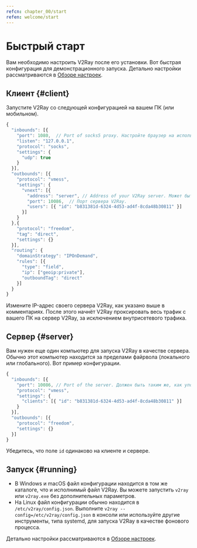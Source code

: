 ```yaml
---
refcn: chapter_00/start
refen: welcome/start
---
```

# Быстрый старт

Вам необходимо настроить V2Ray после его установки. Вот быстрая конфигурация для демонстрационного запуска. Детально настройки рассматриваются в [Обзоре настроек](../configuration/overview.md).

## Клиент {#client}

Запустите V2Ray со следующей конфигурацией на вашем ПК (или мобильном).

```javascript
{
  "inbounds": [{
    "port": 1080,  // Port of socks5 proxy. Настройте браузер на использование этого порта.
    "listen": "127.0.0.1",
    "protocol": "socks",
    "settings": {
      "udp": true
    }
  }],
  "outbounds": [{
    "protocol": "vmess",
    "settings": {
      "vnext": [{
        "address": "server", // Address of your V2Ray server. Может быть IP или доменным именем.
        "port": 10086,  // Порт сервера V2Ray.
        "users": [{ "id": "b831381d-6324-4d53-ad4f-8cda48b30811" }]
      }]
    }
  },{
    "protocol": "freedom",
    "tag": "direct",
    "settings": {}
  }],
  "routing": {
    "domainStrategy": "IPOnDemand",
    "rules": [{
      "type": "field",
      "ip": ["geoip:private"],
      "outboundTag": "direct"
    }]
  }
}
```

Измените IP-адрес своего сервера V2Ray, как указано выше в комментариях. После этого начнёт V2Ray проксировать весь трафик с вашего ПК на сервер V2Ray, за исключением внутрисетевого трафика.

## Сервер {#server}

Вам нужен еще один компьютер для запуска V2Ray в качестве сервера. Обычно этот компьютер находится за пределами файрвола (локального или глобального). Вот пример конфигурации.

```javascript
{
  "inbounds": [{
    "port": 10086, // Port of the server. Должен быть таким же, как упомянутый выше.
    "protocol": "vmess",
    "settings": {
      "clients": [{ "id": "b831381d-6324-4d53-ad4f-8cda48b30811" }]
    }
  }],
  "outbounds": [{
    "protocol": "freedom",
    "settings": {}
  }]
}
```

Убедитесь, что поле `id` одинаково на клиенте и сервере.

## Запуск {#running}

* В Windows и macOS файл конфигурации находится в том же каталоге, что и исполнимый файл V2Ray. Вы можете запустить `v2ray` или `v2ray.exe` без дополнительных параметров.
* На Linux файл конфигурации обычно находится в `/etc/v2ray/config.json`. Выполните `v2ray --config=/etc/v2ray/config.json` в консоли или используйте другие инструменты, типа systemd, для запуска V2Ray в качестве фонового процесса.

Детально настройки рассматриваются в [Обзоре настроек](../configuration/overview.md).